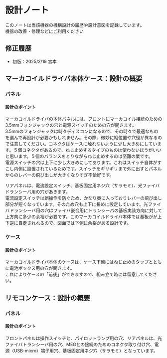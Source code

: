 # 設計ノート
このノートは当該機器の機構設計の履歴や設計意図を記録しています。</br>
機器の改善・修理などにご利用ください

## 修正履歴
- 初版：2025/2/19  宮本

## マーカコイルドライバ本体ケース：設計の概要
### パネル
#### 設計のポイント
マーカコイルドライバの本体パネルには、フロントにマーカコイル接続のための3.5mmフォンジャックの穴と電源スイッチのための穴が開きます。</br>
3.5mmのフォンジャックは時々ディスコンになるので、その時々で最適なものを選んで再設計が必要かもしれません。その際、微妙に縦位置や穴径が異なるので注意してください。コネクタはケースに触れないように少し大きめにしています。５個コネクタがあるので、ねじ止めするタイプのものは使わないほうがいいと思います。５個のバランスをとりながらねじ止めするのは至難の業です。</br>
電源スイッチの穴は上下に少し大きめにしてあります。これはスイッチ自体がすこし内側に設置されているためです。スイッチをギリギリまで外に出すとパネルからのレバーの飛び出しが大きくなりすぎ不恰好です。</br>

リアパネルは、電流設定スイッチ、基板固定用ネジ穴（サラモミ）、光ファイバドランシーバ用の穴があきます。 </br>
電流設定スイッチは誤操作を防ぐため、かなり奥に入っておりレバーの飛び出し部分が短くなっています。そのため穴も上下に長めに設定しています。光ファイバドランシーバ用の穴はファイバ嵌合用にトランシーバの基板実装方向に対して上方向に多少の余裕が必要です。このマーカコイルドライバ本体では基板がが上下逆に自走されれるので、図面では下側に余裕がある設計です。</br>

### ケース
#### 設計のポイント
マーカコイルドライバ本体のケースは、ケース下側にはねじ止めのタップとともに電池ボックス用の穴が開きます。</br>
これによりケースの「前後」ができますので、組み立て時には留意してください。

## リモコンケース：設計の概要
### パネル
#### 設計のポイント
フロントパネルは操作スイッチと、パイロットランプ用の穴、リアパネルは、光ファイバトランシーバ用の穴、MEGとの接続のためのコネクタ取り付け穴、電源（USB-micro）端子用穴、基板固定用ネジ穴（サラモミ）となっています。
